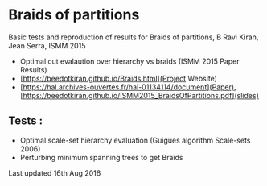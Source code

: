# Braids of partitions

Basic tests and reproduction of results for Braids of partitions, B Ravi Kiran, Jean Serra, ISMM 2015

- Optimal cut evalaution over hierarchy vs braids (ISMM 2015 Paper Results) 
- [https://beedotkiran.github.io/Braids.html](Project Website)
- [https://hal.archives-ouvertes.fr/hal-01134114/document](Paper), 
[https://beedotkiran.github.io/ISMM2015_BraidsOfPartitions.pdf](slides)

## Tests :
- Optimal scale-set hierarchy evaluation (Guigues algorithm Scale-sets 2006)
- Perturbing minimum spanning trees to get Braids



Last updated 16th Aug 2016